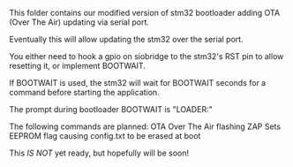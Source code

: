 This folder contains our modified version of stm32 bootloader adding
OTA (Over The Air) updating via serial port.

Eventually this will allow updating the stm32 over the serial port.

You either need to hook a gpio on siobridge to the stm32's RST pin to
allow resetting it, or implement BOOTWAIT.

If BOOTWAIT is used, the stm32 will wait for BOOTWAIT seconds for a
command before starting the application.

The prompt during bootloader BOOTWAIT is "LOADER:"

The following commands are planned:
	OTA		Over The Air flashing
	ZAP		Sets EEPROM flag causing config.txt to be erased at boot


This *IS NOT* yet ready, but hopefully will be soon!
